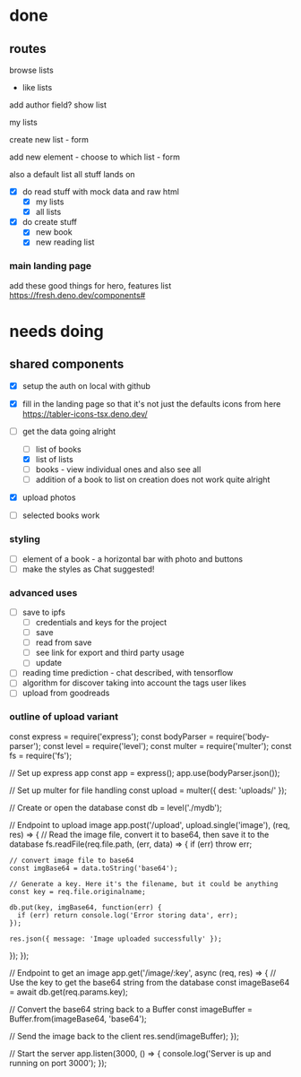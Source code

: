 # done

## routes

browse lists

- like lists

add author field? show list

my lists

create new list - form

add new element - choose to which list - form

also a default list all stuff lands on

- [x] do read stuff with mock data and raw html
  - [x] my lists
  - [x] all lists
- [x] do create stuff
  - [x] new book
  - [x] new reading list

### main landing page

add these good things for hero, features list https://fresh.deno.dev/components#

# needs doing

## shared components

- [x] setup the auth on local with github
- [x] fill in the landing page so that it's not just the defaults icons from here https://tabler-icons-tsx.deno.dev/
- [ ] get the data going alright
  - [ ] list of books
  - [x] list of lists
  - [ ] books - view individual ones and also see all
  - [ ] addition of a book to list on creation does not work quite alright
- [x] upload photos

- [ ] selected books work

### styling
- [ ] element of a book - a horizontal bar with photo and buttons
- [ ] make the styles as Chat suggested!

### advanced uses
- [ ] save to ipfs
  - [ ] credentials and keys for the project
  - [ ] save
  - [ ] read from save
  - [ ] see link for export and third party usage
  - [ ] update
- [ ] reading time prediction - chat described, with tensorflow
- [ ] algorithm for discover taking into account the tags user likes
- [ ] upload from goodreads

### outline of upload variant
const express = require('express');
const bodyParser = require('body-parser');
const level = require('level');
const multer = require('multer');
const fs = require('fs');

// Set up express app
const app = express();
app.use(bodyParser.json());

// Set up multer for file handling
const upload = multer({ dest: 'uploads/' });

// Create or open the database
const db = level('./mydb');

// Endpoint to upload image
app.post('/upload', upload.single('image'), (req, res) => {
  // Read the image file, convert it to base64, then save it to the database
  fs.readFile(req.file.path, (err, data) => {
    if (err) throw err;

    // convert image file to base64
    const imgBase64 = data.toString('base64');
    
    // Generate a key. Here it's the filename, but it could be anything
    const key = req.file.originalname;

    db.put(key, imgBase64, function(err) {
      if (err) return console.log('Error storing data', err);
    });

    res.json({ message: 'Image uploaded successfully' });
  });
});

// Endpoint to get an image
app.get('/image/:key', async (req, res) => {
  // Use the key to get the base64 string from the database
  const imageBase64 = await db.get(req.params.key);
  
  // Convert the base64 string back to a Buffer
  const imageBuffer = Buffer.from(imageBase64, 'base64');

  // Send the image back to the client
  res.send(imageBuffer);
});

// Start the server
app.listen(3000, () => {
  console.log('Server is up and running on port 3000');
});

